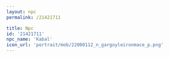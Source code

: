 ```yaml
---
layout: npc
permalink: /21421711

title: Npc
id: '21421711'
npc_name: 'Kabal'
icon_url: 'portrait/mob/22000112_n_gargoyleironmace_p.png'
---
```

